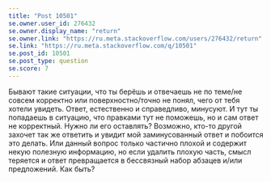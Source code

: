 ```yaml
---
title: "Post 10501"
se.owner.user_id: 276432
se.owner.display_name: "return"
se.owner.link: "https://ru.meta.stackoverflow.com/users/276432/return"
se.link: "https://ru.meta.stackoverflow.com/q/10501"
se.post_id: 10501
se.post_type: question
se.score: 7
---
```

<p>Бывают такие ситуации, что ты берёшь и отвечаешь не по теме/не совсем корректно или поверхностно/точно не понял, чего от тебя хотели увидеть. Ответ, естественно и справедливо, минусуют. И тут ты попадаешь в ситуацию, что правками тут не поможешь, но и сам ответ не корректный. Нужно ли его оставлять? Возможно, кто-то другой захочет так же ответить и увидит мой заминусованный ответ и побоится это делать. Или данный вопрос только частично плохой и содержит некую полезную информацию, но если удалить плохую часть, смысл теряется и ответ превращается в бессвязный набор абзацев и/или предложений. Как быть?</p>
